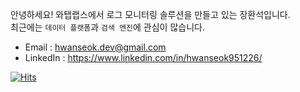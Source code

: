 안녕하세요! 와탭랩스에서 로그 모니터링 솔루션을 만들고 있는 장환석입니다.  
최근에는 `데이터 플랫폼`과 `검색 엔진`에 관심이 많습니다.

- Email : hwanseok.dev@gmail.com
- LinkedIn : https://www.linkedin.com/in/hwanseok951226/

[![Hits](https://hits.seeyoufarm.com/api/count/incr/badge.svg?url=https%3A%2F%2Fgithub.com%2Fhwanseok-dev&count_bg=%2379C83D&title_bg=%23555555&icon=&icon_color=%23E7E7E7&title=hits&edge_flat=false)](https://hits.seeyoufarm.com)
